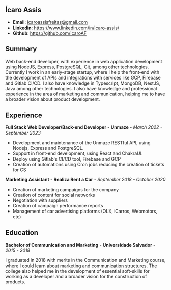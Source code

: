## Ícaro Assis

- **Email**: icaroassisfreitas@gmail.com
- **Linkedin**: https://www.linkedin.com/in/icaro-assis/
- **Github**: https://github.com/IcaroAF

## Summary

Web back-end developer, with experience in web application development using NodeJS, Express, PostgreSQL, Git, among other technologies. Currently I work in an early-stage startup, where I help the front-end with the development of APIs and integrations with services like GCP, Firebase and Gitlab CI/CD. I also have knowledge in Typescript, MongoDB, NestJS, Java among other technologies. I also have knowledge and professional experience in the area of marketing and communication, helping me to have a broader vision about product development.

## Experience

**Full Stack Web Developer/Back-end Developer** - **Unmaze** - *March 2022 - September 2023*

- Development and maintenance of the Unmaze RESTful API, using Nodejs, Express and PostgreSQL.
- Support in front-end development, using React and ChakraUI.
- Deploy using Gitlab's CI/CD tool, Firebase and GCP
- Creation of automations using Cron jobs reducing the creation of tickets for CS

**Marketing Assistant** - **Realiza Rent a Car** - *September 2018 - October 2020*

- Creation of marketing campaigns for the company
- Creation of content for social networks
- Negotiation with suppliers
- Creation of campaign performance reports
- Management of car advertising platforms (OLX, iCarros, Webmotors, etc)

## Education

**Bachelor of Communication and Marketing** - **Universidade Salvador** - *2015 - 2018*

I graduated in 2018 with merits in the Communication and Marketing course, where I could learn about marketing and communication structures. The college also helped me in the development of essential soft-skills for working as a developer and a broader vision for the construction of products.

